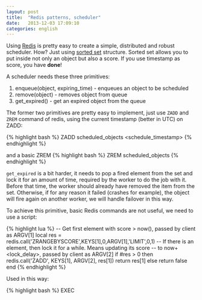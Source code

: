 ```yaml
---
layout: post
title:  "Redis patterns, scheduler"
date:   2013-12-03 17:09:10
categories: english
---
```


Using [Redis](https://redis.io) is pretty easy to create a simple,
distributed and robust scheduler.
How? Just using [sorted set](https://redis.io/commands#sorted_set) structure.
Sorted set allows you to put inside not only an object but also a score.
If you use timestamp as score, you have **done**!

A scheduler needs these three primitives:

1. enqueue(object, expiring_time) - enqueues an object to be scheduled
2. remove(object) - removes object from queue
3. get_expired() - get an expired object from the queue

The former two primitives are pretty easy to implement, just use `ZADD` and `ZREM` command of redis, using the current timestamp (better in UTC) on ZADD:

{% highlight bash %}
ZADD scheduled_objects <schedule_timestamp> <object-id>
{% endhighlight %}

and a basic ZREM
{% highlight bash %}
ZREM scheduled_objects <object-id>
{% endhighlight %}

`get_expired` is a bit harder, it needs to pop a fired element from the set and lock it
for an amount of time, required by the worker to do the job with it.
Before that time, the worker should already have removed the item from the set.
Otherwise, if for any reason it failed (crashes for example), the object will
fire again on another worker, we will handle failover in this way.

To achieve this primitive, basic Redis commands are not useful, we need to use a script:

{% highlight lua %}
-- Get first element with score > now(), passed by client as ARGV[1]
local res = redis.call('ZRANGEBYSCORE',KEYS[1],0,ARGV[1],'LIMIT',0,1)
-- If there is an element, then lock it for a while. Means updating its score
-- to now+<lock_delay>, passed by client as ARGV[2]
if #res > 0 then
  redis.call('ZADD', KEYS[1], ARGV[2], res[1])
  return res[1]
else
  return false
end
{% endhighlight %}

Used in this way:

{% highlight bash %}
EXEC <script> 1 scheduled_objects <now> <now+lock_for>
{% endhighlight %}

Finally you need a process-worker, written in any language you want that
every N seconds polls redis using get_expired() primitive, getting jobs and running the work.

### Conclusion

Weakpoints of this scheduler are: polling approach and schedule time precision,
which is in the range *0 ≤ precision ≤ polling_interval*. But as a tradeoff,
the result is a scheduler with no master/slaves synchonizations, simple and with good failover.
